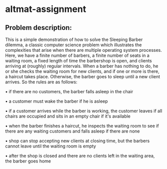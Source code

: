 # altmat-assignment


## Problem description:

This is a simple demonstration of how to solve the Sleeping Barber dilemma, a classic computer science problem which illustrates the complexities that arise when there are multiple operating system processes. Here, we have a finite number of barbers, a finite number of seats in a waiting room, a fixed length of time the barbershop is open, and clients arriving at (roughly) regular intervals. When a barber has nothing to do, he or she checks the waiting room for new clients, and if one or more is there, a haircut takes place. Otherwise, the barber goes to sleep until a new client arrives. So the rules are as follows:

• if there are no customers, the barber falls asleep in the chair

• a customer must wake the barber if he is asleep

• if a customer arrives while the barber is working, the customer leaves if all chairs are occupied and sits in an empty chair if it's available

• when the barber finishes a haircut, he inspects the waiting room to see if there are any waiting customers and falls asleep if there are none

• shop can stop accepting new clients at closing time, but the barbers cannot leave until the waiting room is empty

• after the shop is closed and there are no clients left in the waiting area, the barber goes home